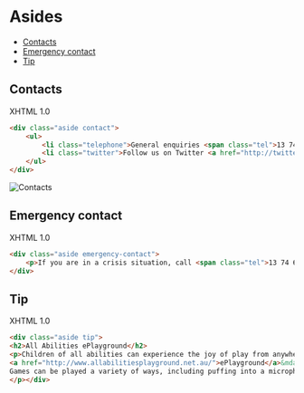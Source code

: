 # Asides

- [Contacts](#contacts)
- [Emergency contact](#emergency-contact)
- [Tip](#tip)

## Contacts

XHTML 1.0

```html
<div class="aside contact">
    <ul>
        <li class="telephone">General enquiries <span class="tel">13 74 68</span></li>
        <li class="twitter">Follow us on Twitter <a href="http://twitter.com/qgovonline">@qgovonline</a></li>
    </ul>
</div>
```

![Contacts](/images/aside-contact.png)

## Emergency contact

XHTML 1.0

```html
<div class="aside emergency-contact">
    <p>If you are in a crisis situation, call <span class="tel">13 74 68</span></p>
</div>
```

## Tip

XHTML 1.0

```html
<div class="aside tip">
<h2>All Abilities ePlayground</h2>
<p>Children of all abilities can experience the joy of play from anywhere through
<a href="http://www.allabilitiesplayground.net.au/">ePlayground</a>&mdash;a series of online games.
Games can be played a variety of ways, including puffing into a microphone, interactive whiteboard and using the space bar.
</p></div>
```